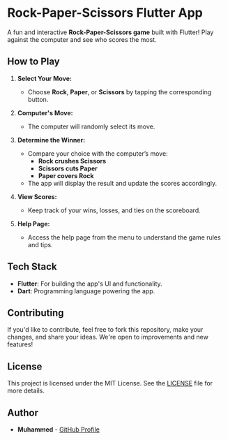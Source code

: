 # Rock-Paper-Scissors Flutter App

A fun and interactive **Rock-Paper-Scissors game** built with Flutter! Play against the computer and see who scores the most.

## How to Play

1. **Select Your Move:**
   - Choose **Rock**, **Paper**, or **Scissors** by tapping the corresponding button.

2. **Computer's Move:**
   - The computer will randomly select its move.

3. **Determine the Winner:**
   - Compare your choice with the computer’s move:
     - **Rock crushes Scissors**
     - **Scissors cuts Paper**
     - **Paper covers Rock**
   - The app will display the result and update the scores accordingly.

4. **View Scores:**
   - Keep track of your wins, losses, and ties on the scoreboard.

5. **Help Page:**
   - Access the help page from the menu to understand the game rules and tips.

## Tech Stack

- **Flutter**: For building the app's UI and functionality.
- **Dart**: Programming language powering the app.

## Contributing

If you'd like to contribute, feel free to fork this repository, make your changes, and share your ideas. We're open to improvements and new features!

## License

This project is licensed under the MIT License. See the [LICENSE](LICENSE) file for more details.

## Author

- **Muhammed** - [GitHub Profile](https://github.com/Muha-mmed/)
